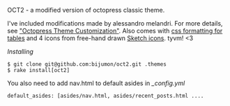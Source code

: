 OCT2 - a modified version of octopress classic theme. 

I've included modifications made by alessandro melandri. For more details, see ["Octopress Theme Customization"](http://melandri.net/2012/02/14/octopress-theme-customization/). Also comes with [css formatting for tables](http://programus.github.com/blog/2012/03/07/add-table-data-css-for-octopress/) and 4 icons from free-hand drawn [Sketch icons](http://www.charfishdesign.com/19-free-hand-drawn-sketch-icons/). tyvm! <3

*Installing*
```
$ git clone git@github.com:bijumon/oct2.git .themes
$ rake install[oct2] 
```

You also need to add nav.html to default asides in *_config.yml*
```
default_asides: [asides/nav.html, asides/recent_posts.html ....
```
